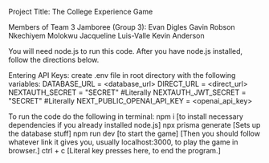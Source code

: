 Project Title: The College Experience Game

Members of Team 3 Jamboree (Group 3):
Evan Digles
Gavin Robson
Nkechiyem Molokwu
Jacqueline Luis-Valle
Kevin Anderson

You will need node.js to run this code.
After you have node.js installed, follow the directions below.

Entering API Keys:
create .env file in root directory with the following variables:
DATABASE_URL               = <database_url>
DIRECT_URL                 = <direct_url>
NEXTAUTH_SECRET            = "SECRET" #Literally
NEXTAUTH_JWT_SECRET        = "SECRET" #Literally
NEXT_PUBLIC_OPENAI_API_KEY = <openai_api_key>

To run the code do the following in terminal:
npm i [to install necessary dependencies if you already installed node.js]
npx prisma generate [Sets up the database stuff]
npm run dev [to start the game]
[Then you should follow whatever link it gives you, usually localhost:3000, to play the game in browser.]
ctrl + c [Literal key presses here, to end the program.]
